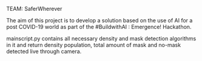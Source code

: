 TEAM: SaferWherever

The aim of this project is to develop a solution based on the use of AI for a post COVID-19 world as part of the #BuildwithAI : Emergence! Hackathon.

mainscript.py contains all necessary density and mask detection algorithms in it and return density population, total amount of mask and no-mask detected live through camera. 
